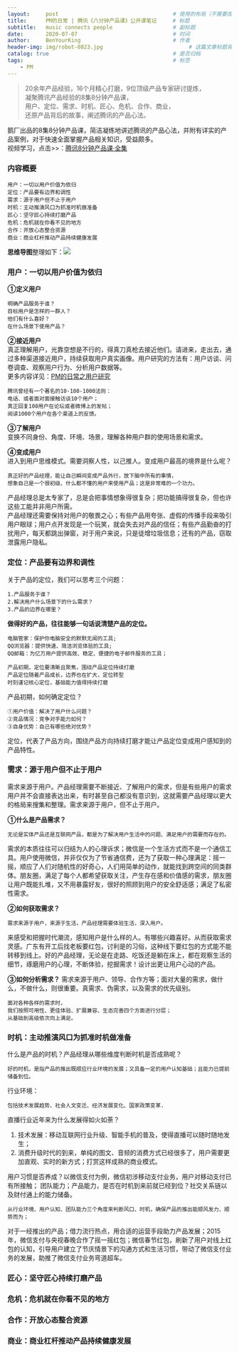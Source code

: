 ```yaml
---
layout:     post                                    # 使用的布局（不需要改）
title:      PM的日常 | 腾讯《八分钟产品课》公开课笔记     # 标题 
subtitle:   music connects people                   # 副标题
date:       2020-07-07                              # 时间
author:     BenYourKing                             # 作者
header-img: img/robot-0823.jpg                           # 这篇文章标题背景图片
catalog: true                                       # 是否归档
tags:                                               # 标签
    - PM
---
```

            
           
>20余年产品经验，16个月精心打磨，9位顶级产品专家研讨提炼，    
>凝聚腾讯产品经验的8集8分钟产品课，     
>用户、定位、需求、时机、匠心、危机、合作、商业，    
>还原产品背后的故事，阐述腾讯的产品心法。     


鹅厂出品的8集8分钟产品课，简洁凝练地讲述腾讯的产品心法，并附有详实的产品案例，对于快速全面掌握产品相关知识，受益颇多。      
视频学习，点击>>：[腾讯8分钟产品课·全集](https://daxue.qq.com/content/special/id/97)                 
        
        
### 内容概要
              
```
用户：一切以用户价值为依归     
定位：产品要有边界和调性      
需求：源于用户但不止于用户       
时机：主动推演风口为抓准时机做准备      
匠心：坚守匠心持续打磨产品       
危机：危机就在你看不见的地方       
合作：开放心态整合资源        
商业：商业杠杆推动产品持续健康发展       
```             
             
**思维导图**整理如下：![](https://i.loli.net/2020/08/23/lnIbrfkxNKciGmU.png)    
                        
                        
### 用户：一切以用户价值为依归 
          
               
**①定义用户**               

```
明确产品服务于谁？    
目标用户是怎样的一群人？     
他们有什么喜好？     
在什么场景下使用产品？     
```

**②接近用户**               
真正理解用户，光靠空想是不行的，得真刀真枪去接近他们。请进来，走出去，通过多种渠道接近用户，持续获取用户真实画像。用户研究的方法有：用户访谈、问卷调查、观察用户行为、分析用户数据等。           
更多内容详见：[PM的日常之用户研究](https://iamyourking007.github.io/2020/07/23/%E5%85%B3%E4%BA%8E%E7%94%A8%E6%88%B7%E7%A0%94%E7%A9%B6%E6%96%B9%E6%B3%95/)
```
腾讯曾经有一个著名的10-100-1000法则：     
电话、或者面对面接触访谈10个用户；      
真正回复100用户在论坛或者微博上的发帖；     
阅读1000个用户在各个渠道上的反馈。        
```           

**③了解用户**               
变换不同身份、角度、环境、场景，理解各种用户群的使用场景和需求。      
       
**④变成用户**                
进入到用户思维模式。需要洞察人性，以己推人。变成用户最高的境界是什么呢？             
```
真正好的产品经理，能让自己瞬间变成产品外行，放下脑中所有的事情，     
想象自己是一个很初级、什么都不懂的用户来使用产品；这是非常难的一个功力。                 
```
产品经理总是太专家了，总是会把事情想象得很复杂；把功能搞得很复杂，但也许这些工能并非用户所需。         
产品经理还需要保持对用户的敬畏之心；有些产品用夸张、虚假的传播手段来吸引用户眼球；用户点开发现是一个玩笑，就会失去对产品的信任；有些产品勤奋的打扰用户，每天都跳出弹窗，对于用户来说，只是徒增垃圾信息；还有的产品，窃取泄露用户隐私。        

### 定位：产品要有边界和调性      
关于产品的定位，我们可以思考三个问题：      
```
1.产品服务于谁？                
2.解决用户什么场景下的什么需求？       
3.产品的边界在哪里？              
```

**做得好的产品，往往能够一句话说清楚产品的定位。**      
```
电脑管家：保护你电脑安全的默默无闻的工具;            
QQ浏览器：提供快速、简洁浏览体验的工具;         
QQ邮箱：为亿万用户提供高效、稳定、便捷的电子邮件服务的工具；       
```

```
产品初期，定位要清晰且聚焦，围绕产品定位持续打磨          
产品定位随着产品成长，边界也在扩大，定位转型         
时刻谨记核心定位，基础能力值得持续打磨       
```

产品初期，如何确定定位？
```
①用户价值：解决了用户什么问题？       
②竞品情况：竞争对手能力如何？      
③自身优势：自己有哪些绝对优势？     
```         
定位，代表了产品方向，围绕产品方向持续打磨才能让产品定位变成用户感知到的产品特性。    
          
### 需求：源于用户但不止于用户       
        
需求来源于用户。产品经理需要不断接近、了解用户的需求，但是有些用户的需求用户并不会直接表达出来，有时甚至自己都没有意识到，这就需要产品经理以更大的格局来搜集和整理。需求来源于用户，但不止于用户。            
        
**①什么是产品需求？**      
```需求来源于生活，人类生活存在各种问题，为了解决问题，就产生了需求，        
无论是实体产品还是互联网产品，都是为了解决用户生活中的问题、满足用户的需要而存在的。           
```

需求的本质往往可以归结为人的心理诉求；微信是一个生活方式而不是一个通信工具。用户使用微信，并非仅仅为了节省通信费，还为了获取一种心理满足：摇一摇，顺应了人们对随机性的好奇心，人们用简单的动作，就能找到跨空间的同类群体。朋友圈，满足了每个人都希望获取关注，产生存在感和价值感的需求，朋友圈让用户既能扎堆，又不用暴露好友，很好的照顾到用户的安全舒适感；满足了私密性需求。      

**②如何获取需求？**
```
需求来源于用户，来源于生活，产品经理需要体验生活，深入用户。
```
来感受和把握时代潮流，感知用户是什么样的人。有哪些兴趣喜好。从而获取需求灵感。广东有开工后找老板要红包，讨利是的习俗，这种线下要红包的方式能不能转移到线上。好的产品经理，无论是在走路、吃饭还是躺在床上，都在观察生活的细节，琢磨用户的心理，不断体验，挖掘需求！设计出更让用户心动的产品。      
        
**③如何分析需求？**
需求来源于用户、领导、合作方等；面对大量的需求，做什么，不做什么，则很重要。真需求、伪需求，以及需求的优先级别。            
           
```
面对各种各样的需求时，           
我们按照可用性、更佳体验、扩展兼容、生态完善四个方面进行分层；        
从基础到高级依次向上满足。               
```     
### 时机：主动推演风口为抓准时机做准备      
什么是产品的时机？产品经理从哪些维度判断时机是否成熟呢？
```
好的时机，是指产品的推出既顺应行业环境的发展；又具备一定的用户认知基础；且能力已提前储备到位。
```      
行业环境：
```
包括技术发展趋势、社会人文变迁、经济发展变化、国家政策变革.    
```

直播行业近年来为什么发展得如火如荼？
1.  技术发展：移动互联网行业升级、智能手机的普及，使得直播可以随时随地发生；    
2.  消费升级时代的到来，单纯的图文、音频的消费方式已经很多了，用户需要更加直观、实时的新方式；打赏这样成熟的商业模式。    

用户习惯是否养成？以微信支付为例，微信初涉移动支付业务，用户对移动支付已有所接触；
团队能力；产品能力，是否在时机到来前就已经到位？社交关系链以及财付通上的能力储备。

```
从行业环境、用户认知、团队能力三个角度来判断风口、时机，确保产品的推出能顺风发力、顺势而为；    
```
   
对于一经推出的产品；借力流行热点，用合适的运营手段助力产品发展；2015年，微信支付与央视春晚合作了摇一摇红包；微信春节红包，刷新了用户对线上红包的认知，引导用户建立了节庆情景下的沟通方式和生活习惯，带动了微信支付业务的发展，助推了微信支付业务弯道超车。

### 匠心：坚守匠心持续打磨产品       

### 危机：危机就在你看不见的地方       
      
### 合作：开放心态整合资源        
       
### 商业：商业杠杆推动产品持续健康发展
       




















